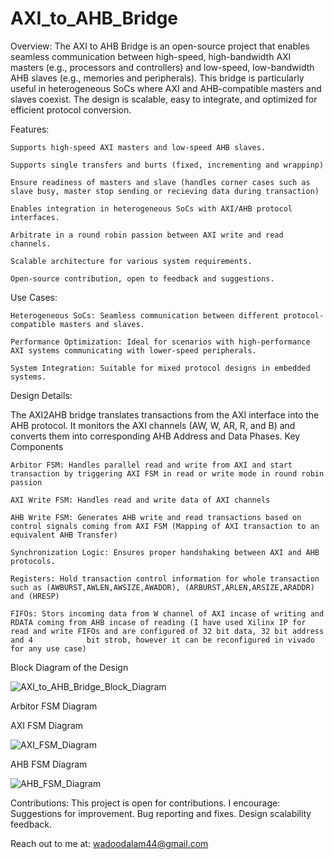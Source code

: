 # AXI_to_AHB_Bridge
Overview:
The AXI to AHB Bridge is an open-source project that enables seamless communication between high-speed, high-bandwidth AXI masters (e.g., processors and controllers) and low-speed, low-bandwidth AHB slaves (e.g., memories and peripherals). This bridge is particularly useful in heterogeneous SoCs where AXI and AHB-compatible masters and slaves coexist.
The design is scalable, easy to integrate, and optimized for efficient protocol conversion.

Features:

    Supports high-speed AXI masters and low-speed AHB slaves.
    
    Supports single transfers and burts (fixed, incrementing and wrappinp)

    Ensure readiness of masters and slave (handles corner cases such as slave busy, master stop sending or recieving data during transaction)
    
    Enables integration in heterogeneous SoCs with AXI/AHB protocol interfaces.
    
    Arbitrate in a round robin passion between AXI write and read channels.
    
    Scalable architecture for various system requirements.
    
    Open-source contribution, open to feedback and suggestions.
    

Use Cases:

    Heterogeneous SoCs: Seamless communication between different protocol-compatible masters and slaves.
    
    Performance Optimization: Ideal for scenarios with high-performance AXI systems communicating with lower-speed peripherals.
    
    System Integration: Suitable for mixed protocol designs in embedded systems.

Design Details:

The AXI2AHB bridge translates transactions from the AXI interface into the AHB protocol. It monitors the AXI channels (AW, W, AR, R, and B) and converts them into corresponding AHB Address and Data Phases.
Key Components

    Arbitor FSM: Handles parallel read and write from AXI and start transaction by triggering AXI FSM in read or write mode in round robin passion
    
    AXI Write FSM: Handles read and write data of AXI channels
    
    AHB Write FSM: Generates AHB write and read transactions based on control signals coming from AXI FSM (Mapping of AXI transaction to an equivalent AHB Transfer)
    
    Synchronization Logic: Ensures proper handshaking between AXI and AHB protocols.
    
    Registers: Hold transaction control information for whole transaction such as (AWBURST,AWLEN,AWSIZE,AWADDR), (ARBURST,ARLEN,ARSIZE,ARADDR) and (HRESP)
    
    FIFOs: Stors incoming data from W channel of AXI incase of writing and RDATA coming from AHB incase of reading (I have used Xilinx IP for read and write FIFOs and are configured of 32 bit data, 32 bit address and 4            bit strob, however it can be reconfigured in vivado for any use case)
    
Block Diagram of the Design

![AXI_to_AHB_Bridge_Block_Diagram](https://github.com/user-attachments/assets/c0d8a7d3-0aa6-4d20-afeb-a54cee011190)

Arbitor FSM Diagram

AXI FSM Diagram

![AXI_FSM_Diagram](https://github.com/user-attachments/assets/2ba3a978-729c-46a3-b320-ebdd9ddf6e63)

AHB FSM Diagram

![AHB_FSM_Diagram](https://github.com/user-attachments/assets/9e09b06d-2f81-417f-8466-08187baf8ac0)
    
Contributions:
This project is open for contributions. I encourage:
    Suggestions for improvement.
    Bug reporting and fixes.
    Design scalability feedback.

Reach out to me at: wadoodalam44@gmail.com
